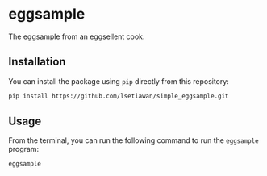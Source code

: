 # eggsample

The eggsample from an eggsellent cook.

## Installation

You can install the package using `pip` directly from this repository:

```bash
pip install https://github.com/lsetiawan/simple_eggsample.git
```

## Usage

From the terminal, you can run the following command to run the `eggsample` program:

```bash
eggsample
```
